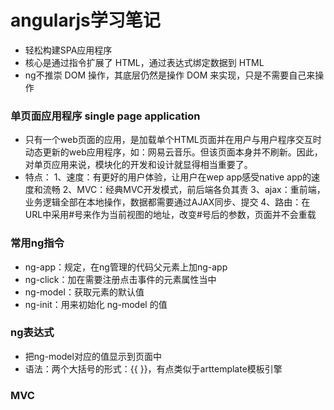 # angularjs学习笔记
- 轻松构建SPA应用程序
- 核心是通过指令扩展了 HTML，通过表达式绑定数据到 HTML
- ng不推崇 DOM 操作，其底层仍然是操作 DOM 来实现，只是不需要自己来操作

### 单页面应用程序 single page application
- 只有一个web页面的应用，是加载单个HTML页面并在用户与用户程序交互时动态更新的web应用程序，如：网易云音乐。但该页面本身并不刷新。因此，对单页应用来说，模块化的开发和设计就显得相当重要了。
- 特点：
    1、速度：有更好的用户体验，让用户在wep app感受native app的速度和流畅
    2、MVC：经典MVC开发模式，前后端各负其责
    3、ajax：重前端，业务逻辑全部在本地操作，数据都需要通过AJAX同步、提交
    4、路由：在URL中采用#号来作为当前视图的地址，改变#号后的参数，页面并不会重载

### 常用ng指令
- ng-app：规定，在ng管理的代码父元素上加ng-app
- ng-click：加在需要注册点击事件的元素属性当中
- ng-model：获取元素的默认值
- ng-init：用来初始化 ng-model 的值

### ng表达式
- 把ng-model对应的值显示到页面中
- 语法：两个大括号的形式：{{ }}，有点类似于arttemplate模板引擎

### MVC





















